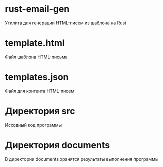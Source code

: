 # rust-email-gen
Утилита для генерации HTML-писем из шаблона на Rust
# template.html
Файл шаблона HTML-письма
# templates.json
Файл для контента HTML-писем
# Директория src
Исходный код программы
# Директория documents
В директории documents хранятся результаты выполнения программы
